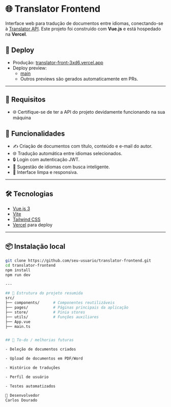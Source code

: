 # 🌐 Translator Frontend

Interface web para tradução de documentos entre idiomas, conectando-se à [Translator API](https://translator-api-9gyp.onrender.com). Este projeto foi construído com **Vue.js** e está hospedado na **Vercel**.

## 🔗 Deploy

- Produção: [translator-front-3xd6.vercel.app](https://translator-front-3xd6.vercel.app)
- Deploy preview:
  - [main](https://translator-front-3xd6-git-main-carlosdourado-projects.vercel.app)
  - Outros previews são gerados automaticamente em PRs.

---

## 🚀 Requisitos

- 🌐 Certifique-se de ter a API do projeto devidamente funcionando na sua máquina

## 🚀 Funcionalidades

- ✍️ Criação de documentos com título, conteúdo e e-mail do autor.
- 🌐 Tradução automática entre idiomas selecionados.
- 🔒 Login com autenticação JWT.
- 🧠 Sugestão de idiomas com busca inteligente.
- 🎨 Interface limpa e responsiva.

---

## 🛠️ Tecnologias

- [Vue.js 3](https://vuejs.org/)
- [Vite](https://vitejs.dev/)
- [Tailwind CSS](https://tailwindcss.com/)
- [Vercel](https://vercel.com/) para deploy

---

## 📦 Instalação local

```bash
git clone https://github.com/seu-usuario/translator-frontend.git
cd translator-frontend
npm install
npm run dev

---

## 🚀 Estrutura do projeto resumida
src/
├── components/      # Componentes reutilizáveis
├── pages/           # Páginas principais da aplicação
├── store/           # Pinia stores
├── utils/           # Funções auxiliares
├── App.vue
├── main.ts


## 🧪 To-do / melhorias futuras

- Deleção de documentos criados

- Upload de documentos em PDF/Word

- Histórico de traduções

- Perfil de usuário

- Testes automatizados

👤 Desenvolvedor
Carlos Dourado

```
